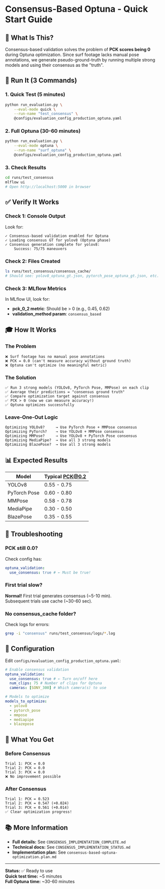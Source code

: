 # Consensus-Based Optuna - Quick Start Guide

## 🎯 What Is This?

Consensus-based validation solves the problem of **PCK scores being 0** during Optuna optimization. Since surf footage lacks manual pose annotations, we generate pseudo-ground-truth by running multiple strong models and using their consensus as the "truth".

## 🚀 Run It (3 Commands)

### 1. Quick Test (5 minutes)

```bash
python run_evaluation.py \
    --eval-mode quick \
    --run-name "test_consensus" \
    @configs/evaluation_config_production_optuna.yaml
```

### 2. Full Optuna (30-60 minutes)

```bash
python run_evaluation.py \
    --eval-mode optuna \
    --run-name "surf_optuna" \
    @configs/evaluation_config_production_optuna.yaml
```

### 3. Check Results

```bash
cd runs/test_consensus
mlflow ui
# Open http://localhost:5000 in browser
```

## ✅ Verify It Works

### Check 1: Console Output

Look for:

```
✓ Consensus-based validation enabled for Optuna
✓ Loading consensus GT for yolov8 (Optuna phase)
✓ Consensus generation complete for yolov8:
    Success: 75/75 maneuvers
```

### Check 2: Files Created

```bash
ls runs/test_consensus/consensus_cache/
# Should see: yolov8_optuna_gt.json, pytorch_pose_optuna_gt.json, etc.
```

### Check 3: MLflow Metrics

In MLflow UI, look for:

- **pck_0_2 metric**: Should be > 0 (e.g., 0.45, 0.62)
- **validation_method param**: `consensus_based`

## 🎓 How It Works

### The Problem

```
❌ Surf footage has no manual pose annotations
❌ PCK = 0.0 (can't measure accuracy without ground truth)
❌ Optuna can't optimize (no meaningful metric)
```

### The Solution

```
✅ Run 3 strong models (YOLOv8, PyTorch Pose, MMPose) on each clip
✅ Average their predictions = "consensus ground truth"
✅ Compare optimization target against consensus
✅ PCK > 0 (now we can measure accuracy!)
✅ Optuna optimizes successfully
```

### Leave-One-Out Logic

```
Optimizing YOLOv8?     → Use PyTorch Pose + MMPose consensus
Optimizing PyTorch?    → Use YOLOv8 + MMPose consensus
Optimizing MMPose?     → Use YOLOv8 + PyTorch Pose consensus
Optimizing MediaPipe?  → Use all 3 strong models
Optimizing BlazePose?  → Use all 3 strong models
```

## 📊 Expected Results

| Model        | Typical PCK@0.2 |
| ------------ | --------------- |
| YOLOv8       | 0.55 - 0.75     |
| PyTorch Pose | 0.60 - 0.80     |
| MMPose       | 0.58 - 0.78     |
| MediaPipe    | 0.30 - 0.50     |
| BlazePose    | 0.35 - 0.55     |

## 🐛 Troubleshooting

### PCK still 0.0?

Check config has:

```yaml
optuna_validation:
  use_consensus: true # ← Must be true!
```

### First trial slow?

**Normal!** First trial generates consensus (~5-10 min).  
Subsequent trials use cache (~30-60 sec).

### No consensus_cache folder?

Check logs for errors:

```bash
grep -i "consensus" runs/test_consensus/logs/*.log
```

## 📝 Configuration

Edit `configs/evaluation_config_production_optuna.yaml`:

```yaml
# Enable consensus validation
optuna_validation:
  use_consensus: true # ← Turn on/off here
  num_clips: 75 # Number of clips for Optuna
  cameras: [SONY_300] # Which camera(s) to use

# Models to optimize
models_to_optimize:
  - yolov8
  - pytorch_pose
  - mmpose
  - mediapipe
  - blazepose
```

## 🎯 What You Get

### Before Consensus

```
Trial 1: PCK = 0.0
Trial 2: PCK = 0.0
Trial 3: PCK = 0.0
❌ No improvement possible
```

### After Consensus

```
Trial 1: PCK = 0.523
Trial 2: PCK = 0.547 (+0.024)
Trial 3: PCK = 0.561 (+0.014)
✅ Clear optimization progress!
```

## 📚 More Information

- **Full details:** See `CONSENSUS_IMPLEMENTATION_COMPLETE.md`
- **Technical docs:** See `CONSENSUS_IMPLEMENTATION_STATUS.md`
- **Implementation plan:** See `consensus-based-optuna-optimization.plan.md`

---

**Status:** ✅ Ready to use  
**Quick test time:** ~5 minutes  
**Full Optuna time:** ~30-60 minutes
